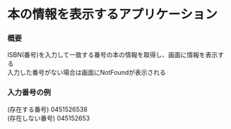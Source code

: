 # 本の情報を表示するアプリケーション

### 概要
ISBN(番号)を入力して一致する番号の本の情報を取得し、画面に情報を表示する<br>
入力した番号がない場合は画面にNotFoundが表示される

### 入力番号の例
(存在する番号)
0451526538<br>
(存在しない番号)
045152653
